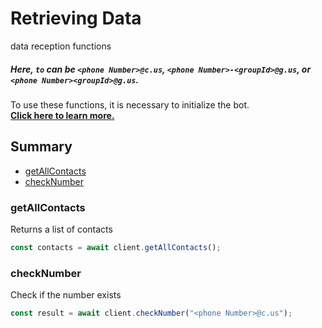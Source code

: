 # Retrieving Data
data reception functions

##### Here, `to` can be `<phone Number>@c.us`, `<phone Number>-<groupId>@g.us`, or `<phone Number><groupId>@g.us`.

To use these functions, it is necessary to initialize the bot.  
[**Click here to learn more.**](../Getting%20Started/start_bot.html)

## Summary
 - [getAllContacts](#getallcontacts)
 - [checkNumber](#checknumber)

### getAllContacts

Returns a list of contacts
```javascript
const contacts = await client.getAllContacts();
```

### checkNumber
Check if the number exists
```javascript
const result = await client.checkNumber("<phone Number>@c.us");
```